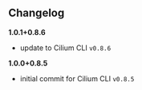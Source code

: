 Changelog
---------

**1.0.1+0.8.6**

- update to Cilium CLI `v0.8.6`

**1.0.0+0.8.5**

- initial commit for Cilium CLI `v0.8.5`

